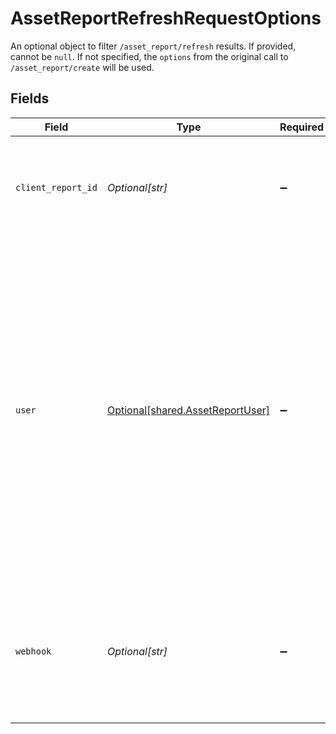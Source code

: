 # AssetReportRefreshRequestOptions

An optional object to filter `/asset_report/refresh` results. If provided, cannot be `null`. If not specified, the `options` from the original call to `/asset_report/create` will be used.


## Fields

| Field                                                                                                                                                                                                                                                                                        | Type                                                                                                                                                                                                                                                                                         | Required                                                                                                                                                                                                                                                                                     | Description                                                                                                                                                                                                                                                                                  |
| -------------------------------------------------------------------------------------------------------------------------------------------------------------------------------------------------------------------------------------------------------------------------------------------- | -------------------------------------------------------------------------------------------------------------------------------------------------------------------------------------------------------------------------------------------------------------------------------------------- | -------------------------------------------------------------------------------------------------------------------------------------------------------------------------------------------------------------------------------------------------------------------------------------------- | -------------------------------------------------------------------------------------------------------------------------------------------------------------------------------------------------------------------------------------------------------------------------------------------- |
| `client_report_id`                                                                                                                                                                                                                                                                           | *Optional[str]*                                                                                                                                                                                                                                                                              | :heavy_minus_sign:                                                                                                                                                                                                                                                                           | Client-generated identifier, which can be used by lenders to track loan applications.                                                                                                                                                                                                        |
| `user`                                                                                                                                                                                                                                                                                       | [Optional[shared.AssetReportUser]](../../models/shared/assetreportuser.md)                                                                                                                                                                                                                   | :heavy_minus_sign:                                                                                                                                                                                                                                                                           | The user object allows you to provide additional information about the user to be appended to the Asset Report. All fields are optional. The `first_name`, `last_name`, and `ssn` fields are required if you would like the Report to be eligible for Fannie Mae’s Day 1 Certainty™ program. |
| `webhook`                                                                                                                                                                                                                                                                                    | *Optional[str]*                                                                                                                                                                                                                                                                              | :heavy_minus_sign:                                                                                                                                                                                                                                                                           | URL to which Plaid will send Assets webhooks, for example when the requested Asset Report is ready.                                                                                                                                                                                          |